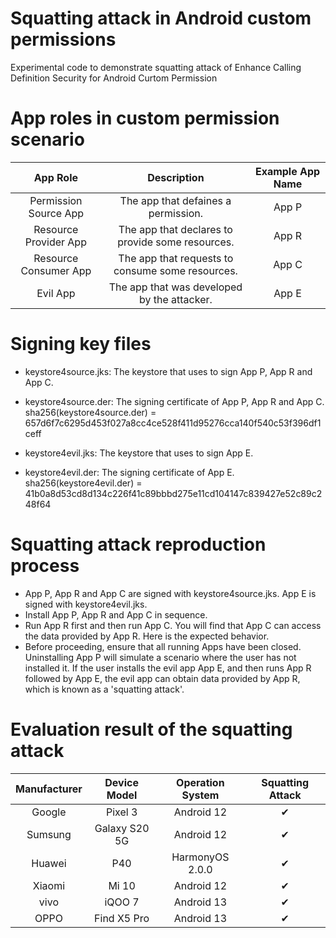 # Squatting attack in Android custom permissions
Experimental code to demonstrate squatting attack of Enhance Calling Definition Security for Android Curtom Permission

# App roles in custom permission scenario
|       App Role        |                   Description                    | Example App Name |
| :-------------------: | :----------------------------------------------: | :--------------: |
| Permission Source App |       The app that defaines a permission.        |      App P       |
| Resource Provider App | The app that declares to provide some resources. |      App R       |
| Resource Consumer App | The app that requests to consume some resources. |      App C       |
|       Evil App        |   The app that was developed by the attacker.    |      App E       |

# Signing key files
- keystore4source.jks: The keystore that uses to sign App P, App R and App C.
- keystore4source.der: The signing certificate of App P, App R and App C.
  sha256(keystore4source.der) = 657d6f7c6295d453f027a8cc4ce528f411d95276cca140f540c53f396df1ceff

- keystore4evil.jks: The keystore that uses to sign App E.
- keystore4evil.der: The signing certificate of App E.
  sha256(keystore4evil.der) =  41b0a8d53cd8d134c226f41c89bbbd275e11cd104147c839427e52c89c248f64

# Squatting attack reproduction process
- App P, App R and App C are signed with keystore4source.jks. App E is signed with keystore4evil.jks.
- Install App P, App R and App C in sequence.
- Run App R first and then run App C. You will find that App C can access the data provided by App R. Here is the expected behavior.
- Before proceeding, ensure that all running Apps have been closed. Uninstalling App P will simulate a scenario where the user has not installed it. If the user installs the evil app App E, and then runs App R followed by App E, the evil app can obtain data provided by App R, which is known as a 'squatting attack'.

# Evaluation result of the squatting attack

| Manufacturer | Device Model  | Operation System | Squatting Attack |
| :----------: | :-----------: | :--------------: | :--------------: |
|    Google    |    Pixel 3    |    Android 12    |        ✔         |
|   Sumsung    | Galaxy S20 5G |    Android 12    |        ✔         |
|    Huawei    |      P40      | HarmonyOS 2.0.0  |        ✔         |
|    Xiaomi    |     Mi 10     |    Android 12    |        ✔         |
|     vivo     |    iQOO 7     |    Android 13    |        ✔         |
|     OPPO     |  Find X5 Pro  |    Android 13    |        ✔         |

